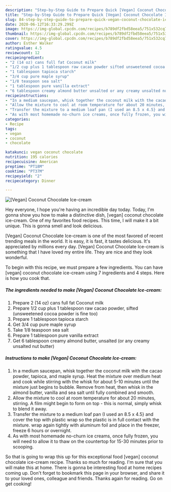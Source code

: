 ```yaml
---
description: "Step-by-Step Guide to Prepare Quick [Vegan] Coconut Chocolate Ice-cream"
title: "Step-by-Step Guide to Prepare Quick [Vegan] Coconut Chocolate Ice-cream"
slug: 84-step-by-step-guide-to-prepare-quick-vegan-coconut-chocolate-ice-cream
date: 2020-06-12T16:33:29.299Z
image: https://img-global.cpcdn.com/recipes/b789df2fbd58eea5/751x532cq70/vegan-coconut-chocolate-ice-cream-recipe-main-photo.jpg
thumbnail: https://img-global.cpcdn.com/recipes/b789df2fbd58eea5/751x532cq70/vegan-coconut-chocolate-ice-cream-recipe-main-photo.jpg
cover: https://img-global.cpcdn.com/recipes/b789df2fbd58eea5/751x532cq70/vegan-coconut-chocolate-ice-cream-recipe-main-photo.jpg
author: Esther Walker
ratingvalue: 4.5
reviewcount: 12
recipeingredient:
- "2 (14 oz) cans full fat Coconut milk"
- "1/2 cup plus 1 tablespoon raw cacao powder sifted unsweetened cocoa powder is fine too"
- "1 tablespoon tapioca starch"
- "3/4 cup pure maple syrup"
- "1/8 teaspoon sea salt"
- "1 tablespoon pure vanilla extract"
- "6 tablespoon creamy almond butter unsalted or any creamy unsalted nut butter"
recipeinstructions:
- "In a medium saucepan, whisk together the coconut milk with the cacao powder, tapioca, and maple syrup. Heat the mixture over medium heat and cook while stirring with the whisk for about 5-10 minutes until the mixture just begins to bubble. Remove from heat, then whisk in the almond butter, vanilla and sea salt until fully combined and smooth."
- "Allow the mixture to cool at room temperature for about 20 minutes, stirring. A film might begin to form on top - this is normal, simply whisk to blend it away."
- "Transfer the mixture to a medium loaf pan (I used an 8.5 x 4.5} and cover the top with plastic wrap so the plastic is in full contact with the mixture. wrap again tightly with aluminum foil and place in the freezer, freeze 6 hours or overnight."
- "As with most homemade no-churn ice creams, once fully frozen, you will need to allow it to thaw on the countertop for 15-30 minutes prior to scooping."
categories:
- Recipe
tags:
- vegan
- coconut
- chocolate

katakunci: vegan coconut chocolate 
nutrition: 195 calories
recipecuisine: American
preptime: "PT18M"
cooktime: "PT37M"
recipeyield: "2"
recipecategory: Dinner

---
```



![[Vegan] Coconut Chocolate Ice-cream](https://img-global.cpcdn.com/recipes/b789df2fbd58eea5/751x532cq70/vegan-coconut-chocolate-ice-cream-recipe-main-photo.jpg)

Hey everyone, I hope you're having an incredible day today. Today, I'm gonna show you how to make a distinctive dish, [vegan] coconut chocolate ice-cream. One of my favorites food recipes. This time, I will make it a bit unique. This is gonna smell and look delicious.



[Vegan] Coconut Chocolate Ice-cream is one of the most favored of recent trending meals in the world. It is easy, it is fast, it tastes delicious. It's appreciated by millions every day. [Vegan] Coconut Chocolate Ice-cream is something that I have loved my entire life. They are nice and they look wonderful.


To begin with this recipe, we must prepare a few ingredients. You can have [vegan] coconut chocolate ice-cream using 7 ingredients and 4 steps. Here is how you cook that.

##### The ingredients needed to make [Vegan] Coconut Chocolate Ice-cream:

1. Prepare 2 (14 oz) cans full fat Coconut milk
1. Prepare 1/2 cup plus 1 tablespoon raw cacao powder, sifted (unsweetened cocoa powder is fine too)
1. Prepare 1 tablespoon tapioca starch
1. Get 3/4 cup pure maple syrup
1. Take 1/8 teaspoon sea salt
1. Prepare 1 tablespoon pure vanilla extract
1. Get 6 tablespoon creamy almond butter, unsalted (or any creamy unsalted nut butter)




##### Instructions to make [Vegan] Coconut Chocolate Ice-cream:

1. In a medium saucepan, whisk together the coconut milk with the cacao powder, tapioca, and maple syrup. Heat the mixture over medium heat and cook while stirring with the whisk for about 5-10 minutes until the mixture just begins to bubble. Remove from heat, then whisk in the almond butter, vanilla and sea salt until fully combined and smooth.
1. Allow the mixture to cool at room temperature for about 20 minutes, stirring. A film might begin to form on top - this is normal, simply whisk to blend it away.
1. Transfer the mixture to a medium loaf pan (I used an 8.5 x 4.5} and cover the top with plastic wrap so the plastic is in full contact with the mixture. wrap again tightly with aluminum foil and place in the freezer, freeze 6 hours or overnight.
1. As with most homemade no-churn ice creams, once fully frozen, you will need to allow it to thaw on the countertop for 15-30 minutes prior to scooping.




So that is going to wrap this up for this exceptional food [vegan] coconut chocolate ice-cream recipe. Thanks so much for reading. I'm sure that you will make this at home. There is gonna be interesting food at home recipes coming up. Don't forget to bookmark this page in your browser, and share it to your loved ones, colleague and friends. Thanks again for reading. Go on get cooking!
